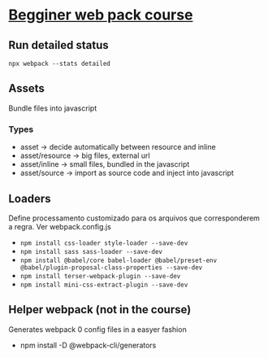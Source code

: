 # [Begginer web pack course](https://www.udemy.com/course/webpack-from-beginner-to-advanced/)

## Run detailed status
`npx webpack --stats detailed`


## Assets
Bundle files into javascript
### Types
- asset -> decide automatically between resource and inline
- asset/resource -> big files, external url
- asset/inline -> small files, bundled in the javascript
- asset/source -> import as source code and inject into javascript

## Loaders
Define processamento customizado para os arquivos que corresponderem a regra. Ver webpack.config.js

- `npm install css-loader style-loader --save-dev`
- `npm install sass sass-loader --save-dev`
- `npm install @babel/core babel-loader @babel/preset-env @babel/plugin-proposal-class-properties --save-dev`
- `npm install terser-webpack-plugin --save-dev`
- `npm install mini-css-extract-plugin --save-dev`

## Helper webpack (not in the course)
Generates webpack 0 config files in a easyer fashion
- npm install -D @webpack-cli/generators
